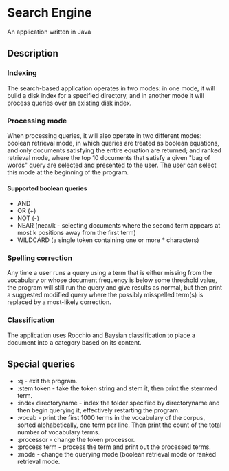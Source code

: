 # Search Engine
An application written in Java


## Description
### Indexing
The search-based application operates in two modes: in one mode, it will build a disk index for a specified directory, and in another mode it will process queries over an existing disk index.

### Processing mode
When processing queries, it will also operate in two different modes: boolean retrieval mode, in which queries are treated as boolean equations, and only documents satisfying the entire equation are returned; and ranked retrieval mode, where the top 10 documents that satisfy a given "bag of words" query are selected and presented to the user. The user can select this mode at the beginning of the program.

#### Supported boolean queries
- AND
- OR (+)
- NOT (-)
- NEAR (near/k - selecting documents where the second term appears at most k positions away from the first term)
- WILDCARD (a single token containing one or more * characters)

### Spelling correction
Any time a user runs a query using a term that is either missing from the vocabulary or whose document frequency is below some threshold value, the program will still run the query and give results as normal, but then print a suggested modified query where the possibly misspelled term(s) is replaced by a most-likely correction.


### Classification
The application uses Rocchio and Baysian classification to place a document into a category based on its content.


## Special queries
- :q - exit the program.
- :stem token - take the token string and stem it, then print the stemmed term.
- :index directoryname - index the folder specified by directoryname and then begin querying it, effectively restarting the program.
- :vocab - print the first 1000 terms in the vocabulary of the corpus, sorted alphabetically, one term per line. Then print the count of the total number of vocabulary terms.
- :processor - change the token processor.
- :process term - process the term and print out the processed terms.
- :mode - change the querying mode (boolean retrieval mode or ranked retrieval mode.

